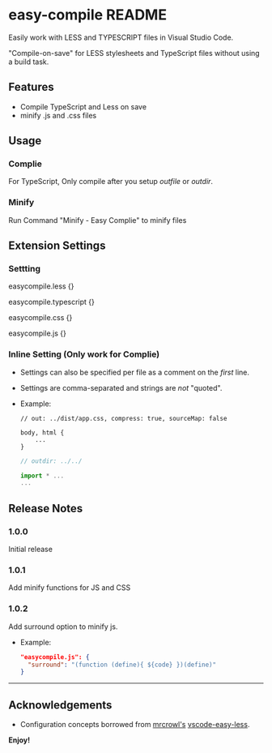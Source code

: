 # easy-compile README

Easily work with LESS and TYPESCRIPT files in Visual Studio Code.

"Compile-on-save" for LESS stylesheets and TypeScript files without using a build task.

## Features

  * Compile TypeScript and Less on save
  * minify .js and .css files

## Usage

### Complie
  For TypeScript, Only compile after you setup _outfile_ or _outdir_.

### Minify
  Run Command "Minify - Easy Complie" to minify files

## Extension Settings

### Settting
  easycompile.less {}

  easycompile.typescript {}

  easycompile.css {}

  easycompile.js {}

### Inline Setting (Only work for Complie)
  * Settings can also be specified per file as a comment on the _first_ line.
  * Settings are comma-separated and strings are _not_ "quoted".
  * Example:

    ```less
    // out: ../dist/app.css, compress: true, sourceMap: false
    
    body, html {
        ...
    }
    ```

    ```typescript
    // outdir: ../../
    
    import * ...
    ...
    ```
## Release Notes

### 1.0.0

Initial release

### 1.0.1

Add minify functions for JS and CSS

### 1.0.2

Add surround option to minify js.
  * Example:
    ```json
    "easycompile.js": {
      "surround": "(function (define){ ${code} })(define)"
    }
    ```

-----------------------------------------------------------------------------------------------------------

## Acknowledgements
* Configuration concepts borrowed from [mrcrowl's](#https://github.com/mrcrowl) [vscode-easy-less](https://github.com/mrcrowl/vscode-easy-less).

**Enjoy!**